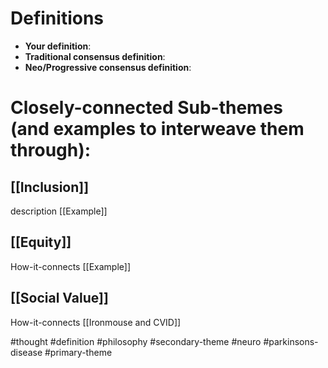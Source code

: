 # Definitions
- **Your definition**:
- **Traditional consensus definition**:
- **Neo/Progressive consensus definition**:

# Closely-connected Sub-themes (and examples to interweave them through):
## [[Inclusion]]
description
[[Example]]

## [[Equity]]
How-it-connects
[[Example]]

## [[Social Value]]
How-it-connects
[[Ironmouse and CVID]]


#thought #definition #philosophy #secondary-theme #neuro #parkinsons-disease #primary-theme